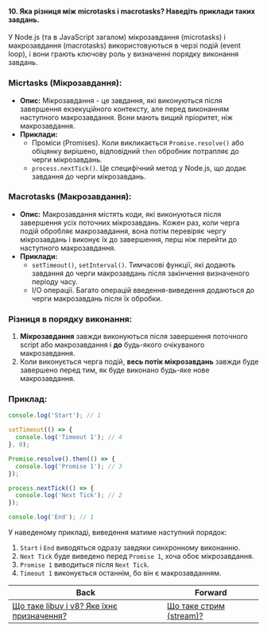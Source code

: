 #### 10. Яка різниця між microtasks і macrotasks? Наведіть приклади таких завдань.

У Node.js (та в JavaScript загалом) мікрозавдання (microtasks) і макрозавдання (macrotasks) використовуються в черзі подій (event loop), і вони грають ключову роль у визначенні порядку виконання завдань.

### Micrtasks (Мікрозавдання):
- **Опис:** Мікрозавдання - це завдання, які виконуються після завершення екзекуційного контексту, але перед виконанням наступного макрозавдання. Вони мають вищий пріоритет, ніж макрозавдання.
- **Приклади:** 
  - Проміси (Promises). Коли викликається `Promise.resolve()` або обіцянку вирішено, відповідний `then` обробник потрапляє до черги мікрозавдань.
  - `process.nextTick()`. Це специфічний метод у Node.js, що додає завдання до черги мікрозавдань.

### Macrotasks (Макрозавдання):
- **Опис:** Макрозавдання містять коди, які виконуються після завершення усіх поточних мікрозавдань. Кожен раз, коли черга подій обробляє макрозавдання, вона потім перевіряє чергу мікрозавдань і виконує їх до завершення, перш ніж перейти до наступного макрозавдання.
- **Приклади:** 
  - `setTimeout()`, `setInterval()`. Тимчасові функції, які додають завдання до черги макрозавдань після закінчення визначеного періоду часу.
  - I/O операції. Багато операцій введення-виведення додаються до черги макрозавдань після їх обробки.

### Різниця в порядку виконання:
1. **Мікрозавдання** завжди виконуються після завершення поточного script або макрозавдання і **до** будь-якого очікуваного макрозавдання.
2. Коли виконується черга подій, **весь потік мікрозавдань** завжди буде завершено перед тим, як буде виконано будь-яке нове макрозавдання.

### Приклад:
```javascript
console.log('Start'); // 1

setTimeout(() => {
  console.log('Timeout 1'); // 4
}, 0);

Promise.resolve().then(() => {
  console.log('Promise 1'); // 3
});

process.nextTick(() => {
  console.log('Next Tick'); // 2
});

console.log('End'); // 1
```

У наведеному прикладі, виведення матиме наступний порядок:
1. `Start` і `End` виводяться одразу завдяки синхронному виконанню.
2. `Next Tick` буде виведено перед `Promise 1`, хоча обоє мікрозавдання.
3. `Promise 1` виводиться після `Next Tick`.
4. `Timeout 1` виконується останнім, бо він є макрозавданням.

| Back | Forward |
|---|---|
| [Що таке libuv i v8? Яке їхнє призначення?](/ua/junior/nodejs/what-is-libuv-and-v8-whats-their-purpose.md)  | [Що таке стрим (stream)?](/ua/junior/nodejs/what-is-a-stream.md) |